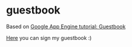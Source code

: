 # guestbook
Based on [Google App Engine tutorial: Guestbook](https://cloud.google.com/appengine/docs/python/gettingstartedpython27/introduction)

[Here](https://rational-moon-125922.appspot.com/) you can sign my guestbook :)
